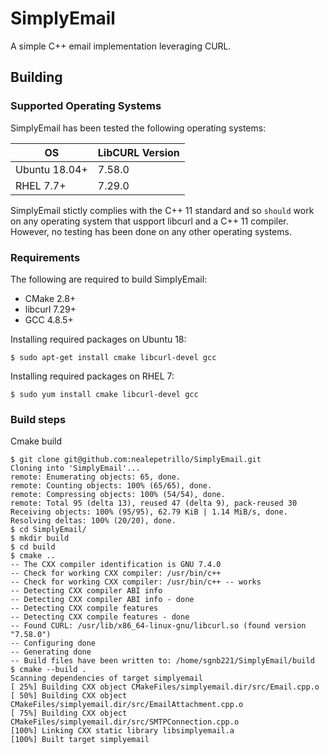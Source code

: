 # SimplyEmail
A simple C++ email implementation leveraging CURL. 

## Building

### Supported Operating Systems
SimplyEmail has been tested the following operating systems:

| OS            | LibCURL Version |
| ------------- | --------------- |
| Ubuntu 18.04+ | 7.58.0          |
| RHEL 7.7+     | 7.29.0          |

SimplyEmail stictly complies with the C++ 11 standard and so `should` work on any operating system that uspport libcurl and a C++ 11 compiler. However, no testing has been done on any other operating systems. 

### Requirements
The following are required to build SimplyEmail:
-   CMake 2.8+
-   libcurl 7.29+
-   GCC 4.8.5+
 
Installing required packages on Ubuntu 18:
```ShellSession
$ sudo apt-get install cmake libcurl-devel gcc
```

Installing required packages on RHEL 7:
```ShellSession
$ sudo yum install cmake libcurl-devel gcc
```

### Build steps
Cmake build
```ShellSession
$ git clone git@github.com:nealepetrillo/SimplyEmail.git
Cloning into 'SimplyEmail'...
remote: Enumerating objects: 65, done.
remote: Counting objects: 100% (65/65), done.
remote: Compressing objects: 100% (54/54), done.
remote: Total 95 (delta 13), reused 47 (delta 9), pack-reused 30
Receiving objects: 100% (95/95), 62.79 KiB | 1.14 MiB/s, done.
Resolving deltas: 100% (20/20), done.
$ cd SimplyEmail/
$ mkdir build
$ cd build
$ cmake ..
-- The CXX compiler identification is GNU 7.4.0
-- Check for working CXX compiler: /usr/bin/c++
-- Check for working CXX compiler: /usr/bin/c++ -- works
-- Detecting CXX compiler ABI info
-- Detecting CXX compiler ABI info - done
-- Detecting CXX compile features
-- Detecting CXX compile features - done
-- Found CURL: /usr/lib/x86_64-linux-gnu/libcurl.so (found version "7.58.0")
-- Configuring done
-- Generating done
-- Build files have been written to: /home/sgnb221/SimplyEmail/build
$ cmake --build .
Scanning dependencies of target simplyemail
[ 25%] Building CXX object CMakeFiles/simplyemail.dir/src/Email.cpp.o
[ 50%] Building CXX object CMakeFiles/simplyemail.dir/src/EmailAttachment.cpp.o
[ 75%] Building CXX object CMakeFiles/simplyemail.dir/src/SMTPConnection.cpp.o
[100%] Linking CXX static library libsimplyemail.a
[100%] Built target simplyemail
```
